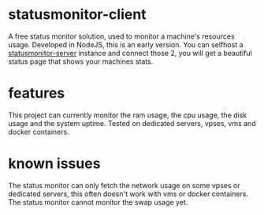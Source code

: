 # statusmonitor-client
A free status monitor solution, used to monitor a machine's resources usage. Developed in NodeJS, this is an early version.
You can selfhost a [statusmonitor-server](https://github.com/DottoXD/statusmonitor-server) instance and connect those 2, you will get a beautiful status page that shows your machines stats.

# features
This project can currently monitor the ram usage, the cpu usage, the disk usage and the system uptime.
Tested on dedicated servers, vpses, vms and docker containers.

# known issues
The status monitor can only fetch the network usage on some vpses or dedicated servers, this often doesn't work with vms or docker containers.
The status monitor cannot monitor the swap usage yet.
